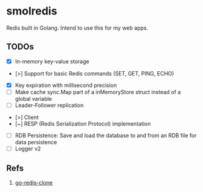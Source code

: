 # smolredis

Redis built in Golang. Intend to use this for my web apps.

## TODOs

- [x] In-memory key-value storage
- [>] Support for basic Redis commands (SET, GET, PING, ECHO)
- [x] Key expiration with millisecond precision
- [ ] Make cache sync.Map part of a inMemoryStore struct instead of a global variable
- [ ] Leader-Follower replication
- [>] Client
- [~] RESP (Redis Serialization Protocol) implementation
- [ ] RDB Persistence: Save and load the database to and from an RDB file for data persistence
- [ ] Logger v2

## Refs

1. [go-redis-clone](https://github.com/therahulbhati/go-redis-clone)
